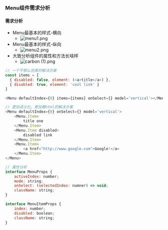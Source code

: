 ### Menu组件需求分析
#### 需求分析
- Menu最基本的样式-横向
  - ![menu1.png](https://i.loli.net/2021/03/14/ZECx6cq7JKTFwun.png)
- Menu最基本的样式-纵向
  - ![menu2.png](https://i.loli.net/2021/03/14/jmZRq3Iuyi1oX9B.png)
- 大致分析组件的属性和方法长啥样
  - ![carbon (1).png](https://i.loli.net/2021/03/14/2TxB9wImZoj74sU.png)
``` javascript
// 一个不那么完美的解决方案
const items = [
  { disabled: false, element: (<a>title</a>) },
  { disabled: true, element: 'cool link' }
]

<Menu defaultIndex={0} items={items} onSelect={} model='vertical'></Menu>

// 更加语义化，更加像html的解决方案
<Menu defaultIndex={0} onSelect={} model='vertical'>
	<Menu.Item>
  		title one
  	</Menu.Item>  
	<Menu.Item disabled>
  		disabled link
  	</Menu.Item> 
    <Menu.Item>
  		<a href="http://www.google.com">Google!</a>
  	</Menu.Item> 
</Menu>

// 属性分析
interface MenuProps {
	activeIndex: number;
    mode: string;
  	onSelect: (selectedIndex: numner) => void;
    className: string;
}

interface MenuItemProps {
	index: number;
  	disabled: boolean;
  	className: string;
} 
```